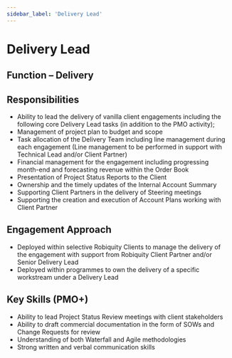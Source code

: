 ```yaml
---
sidebar_label: 'Delivery Lead'
---
```


# Delivery Lead
## Function – Delivery
## Responsibilities 
* Ability to lead the delivery of vanilla client engagements including the following core Delivery Lead tasks (in addition to the PMO activity);
* Management of project plan to budget and scope
* Task allocation of the Delivery Team including line management during each engagement (Line management to be performed in support with Technical Lead and/or Client Partner) 
* Financial management for the engagement including progressing month-end and forecasting revenue within the Order Book
* Presentation of Project Status Reports to the Client
* Ownership and the timely updates of the Internal Account Summary
* Supporting Client Partners in the delivery of Steering meetings 
* Supporting the creation and execution of Account Plans working with Client Partner
## Engagement Approach
* Deployed within selective Robiquity Clients to manage the delivery of the engagement with support from Robiquity Client Partner and/or Senior Delivery Lead
* Deployed within programmes to own the delivery of a specific workstream under a Delivery Lead
## Key Skills (PMO+)
* Ability to lead Project Status Review meetings with client stakeholders
* Ability to draft commercial documentation in the form of SOWs and Change Requests for review
* Understanding of both Waterfall and Agile methodologies
* Strong written and verbal communication skills
